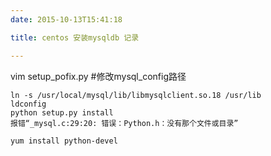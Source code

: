 ```yaml
---
date: 2015-10-13T15:41:18

title: centos 安装mysqldb 记录

---
```


vim setup_pofix.py #修改mysql_config路径

```
ln -s /usr/local/mysql/lib/libmysqlclient.so.18 /usr/lib
ldconfig
python setup.py install
报错“_mysql.c:29:20: 错误：Python.h：没有那个文件或目录”

yum install python-devel
```

